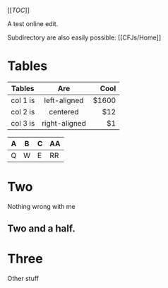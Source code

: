 [[_TOC_]]

A test online edit.

Subdirectory are also easily possible: [[CFJs/Home]]

# Tables


| Tables   |      Are      |  Cool |
|----------|:-------------:|------:|
| col 1 is |  left-aligned | $1600 |
| col 2 is |    centered   |   $12 |
| col 3 is | right-aligned |    $1 |

|A|B|C|AA|
| --- | --- | --- | --- |
|Q|W   |    E | RR     |

# Two


Nothing wrong with me

## Two and a half.

# Three


Other stuff

